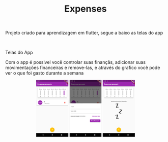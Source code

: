 <h1 align="center">
    Expenses
</h1>
<br>
<p>
Projeto criado para aprendizagem em flutter, segue a baixo as telas do app
</p>

<br>

<p>Telas do App</p>
<p>Com o app é possivel você controlar suas finançãs, adicionar suas movimentações financeiras e remove-las, e através do grafico você pode ver o que foi gasto durante a semana</p>
<p align="center">
    <img alt="Tela 1" src=".github/1.png" width="20%">
    <img alt="Tela 1" src=".github/2.png" width="20%">
    <img alt="Tela 1" src=".github/3.png" width="20%">
</p>
